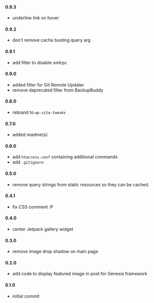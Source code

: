 #### 0.9.3
* underline link on hover

#### 0.9.2
* don't remove cache busting query arg

#### 0.9.1
* add filter to disable xmlrpc

#### 0.9.0
* added filter for Git Remote Updater
* remove deprecated filter from BackupBuddy

#### 0.8.0
* rebrand to `wp-site-tweaks`

#### 0.7.0
* added readme(s)

#### 0.6.0
* add `htaccess.conf` containing additional commands
* add `.gitignore`

#### 0.5.0
* remove query strings from static resources so they can be cached.

#### 0.4.1
* fix CSS comment :P

#### 0.4.0
* center Jetpack gallery widget

#### 0.3.0
* remove image drop shadow on main page

#### 0.2.0
* add code to display featured image in post for Genesis framework

#### 0.1.0
* initial commit
